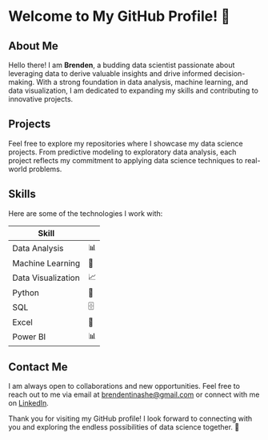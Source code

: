 # Welcome to My GitHub Profile! 👋

## About Me
Hello there! I am **Brenden**, a budding data scientist passionate about leveraging data to derive valuable insights and drive informed decision-making. With a strong foundation in data analysis, machine learning, and data visualization, I am dedicated to expanding my skills and contributing to innovative projects.

## Projects
Feel free to explore my repositories where I showcase my data science projects. From predictive modeling to exploratory data analysis, each project reflects my commitment to applying data science techniques to real-world problems.

## Skills
Here are some of the technologies I work with:

| Skill                |                                |
|----------------------|--------------------------------|
| Data Analysis        | 📊                             |
| Machine Learning     | 🤖                             |
| Data Visualization   | 📈                             |
| Python               | 🐍                             |
| SQL                  | 🗄️                              |
| Excel                | 📅                             |
| Power BI             | 📊                             |

## Contact Me
I am always open to collaborations and new opportunities. Feel free to reach out to me via email at [brendentinashe@gmail.com](mailto:brendentinashe@gmail.com) or connect with me on [LinkedIn](https://www.linkedin.com/tinashe-b-sithole-46382b1b4).

Thank you for visiting my GitHub profile! I look forward to connecting with you and exploring the endless possibilities of data science together. 🚀


<!---
brenden-DS/brenden-DS is a ✨ special ✨ repository because its `README.md` (this file) appears on your GitHub profile.
You can click the Preview link to take a look at your changes.
--->
